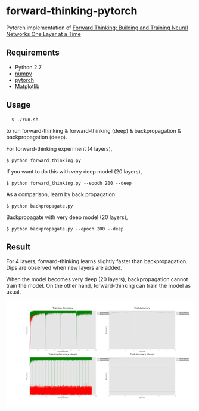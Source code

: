 # forward-thinking-pytorch

Pytorch implementation of [Forward Thinking: Building and Training Neural Networks One Layer at a Time](https://arxiv.org/pdf/1706.02480.pdf)

## Requirements

- Python 2.7
- [numpy](http://www.numpy.org/)
- [pytorch](http://pytorch.org/)
- [Matplotlib](https://matplotlib.org/users/installing.html)

## Usage

	  $ ./run.sh

to run forward-thinking & forward-thinking (deep) & backpropagation & backpropagation (deep).

For forward-thinking experiment (4 layers),

 	$ python forward_thinking.py
  
If you want to do this with very deep model (20 layers),  

 	$ python forward_thinking.py --epoch 200 --deep

As a comparison, learn by back propagation:

  	$ python backpropagate.py

Backpropagate with very deep model (20 layers),

  	$ python backpropagate.py --epoch 200 --deep


## Result

For 4 layers, forward-thinking learns slightly faster than backpropagation. Dips are observed when new layers are added.

When the model becomes very deep (20 layers), backpropagation cannot train the model. On the other hand, forward-thinking can train the model as usual.

<img src="./result/result.png" width="680">
